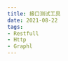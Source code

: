 ```yaml
---
title: 接口测试工具
date: 2021-08-22
tags:
- Restfull
- Http
- Graphl
---
```


<tools-grid>

<tools-index
cover='https://insomnia.rest/images/insomnia-logo.svg'
name='insomnia'
desc='目前发现的对Graphql友好的测试工具和文档,是协同开发的效率工具'
website='https://insomnia.rest/'
:links =" [
{type: 'windows', url: 'https://updates.insomnia.rest/downloads/mac/latest?app=com.insomnia.app&source=website'},
]"
/>

<tools-index
cover='https://qiniu.wuchuheng.com/images/postman'
name='postman'
desc='postman是一款好用的http接口测试工具，其内置接口测试文档和协同开发等功能，唯一缺点就是太贵了'
website='https://www.postman.com'
:links =" [
{type: 'mac', url: 'https://dl.pstmn.io/download/latest/osx'},
{type: 'windows', url: 'https://dl.pstmn.io/download/latest/win64'},
]"
/>

</tools-grid>
